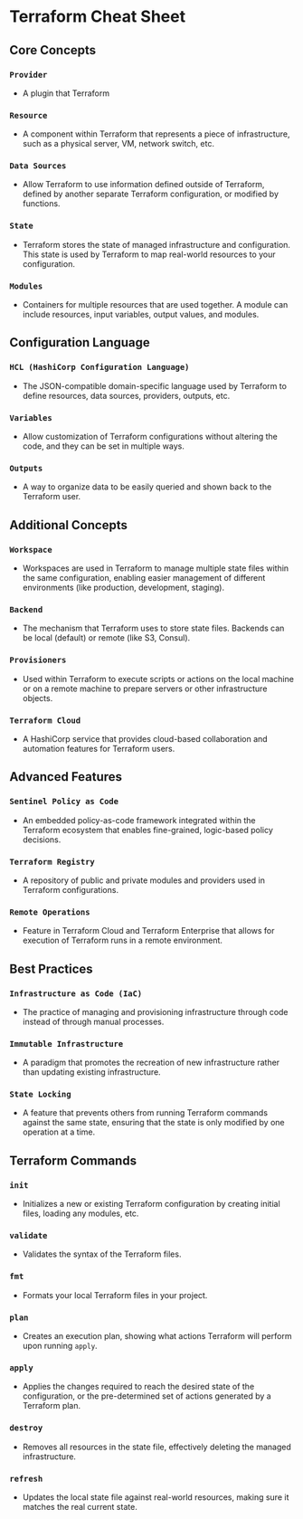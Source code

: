 # Terraform Cheat Sheet

## Core Concepts

### `Provider`

- A plugin that Terraform

### `Resource`

- A component within Terraform that represents a piece of infrastructure, such as a physical server, VM, network switch, etc.

### `Data Sources`

- Allow Terraform to use information defined outside of Terraform, defined by another separate Terraform configuration, or modified by functions.

### `State`

- Terraform stores the state of managed infrastructure and configuration. This state is used by Terraform to map real-world resources to your configuration.

### `Modules`

- Containers for multiple resources that are used together. A module can include resources, input variables, output values, and modules.

## Configuration Language

### `HCL (HashiCorp Configuration Language)`

- The JSON-compatible domain-specific language used by Terraform to define resources, data sources, providers, outputs, etc.

### `Variables`

- Allow customization of Terraform configurations without altering the code, and they can be set in multiple ways.

### `Outputs`

- A way to organize data to be easily queried and shown back to the Terraform user.

## Additional Concepts

### `Workspace`

- Workspaces are used in Terraform to manage multiple state files within the same configuration, enabling easier management of different environments (like production, development, staging).

### `Backend`

- The mechanism that Terraform uses to store state files. Backends can be local (default) or remote (like S3, Consul).

### `Provisioners`

- Used within Terraform to execute scripts or actions on the local machine or on a remote machine to prepare servers or other infrastructure objects.

### `Terraform Cloud`

- A HashiCorp service that provides cloud-based collaboration and automation features for Terraform users.

## Advanced Features

### `Sentinel Policy as Code`

- An embedded policy-as-code framework integrated within the Terraform ecosystem that enables fine-grained, logic-based policy decisions.

### `Terraform Registry`

- A repository of public and private modules and providers used in Terraform configurations.

### `Remote Operations`

- Feature in Terraform Cloud and Terraform Enterprise that allows for execution of Terraform runs in a remote environment.

## Best Practices

### `Infrastructure as Code (IaC)`

- The practice of managing and provisioning infrastructure through code instead of through manual processes.

### `Immutable Infrastructure`

- A paradigm that promotes the recreation of new infrastructure rather than updating existing infrastructure.

### `State Locking`

- A feature that prevents others from running Terraform commands against the same state, ensuring that the state is only modified by one operation at a time.

## Terraform Commands

### `init`

- Initializes a new or existing Terraform configuration by creating initial files, loading any modules, etc.

### `validate`

- Validates the syntax of the Terraform files.

### `fmt`

- Formats your local Terraform files in your project.

### `plan`

- Creates an execution plan, showing what actions Terraform will perform upon running `apply`.

### `apply`

- Applies the changes required to reach the desired state of the configuration, or the pre-determined set of actions generated by a Terraform plan.

### `destroy`

- Removes all resources in the state file, effectively deleting the managed infrastructure.

### `refresh`

- Updates the local state file against real-world resources, making sure it matches the real current state.
